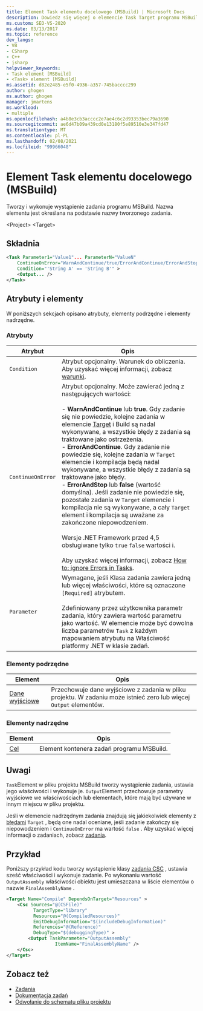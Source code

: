 ```yaml
---
title: Element Task elementu docelowego (MSBuild) | Microsoft Docs
description: Dowiedz się więcej o elemencie Task Target programu MSBuild, który tworzy i wykonuje wystąpienie zadania programu MSBuild.
ms.custom: SEO-VS-2020
ms.date: 03/13/2017
ms.topic: reference
dev_langs:
- VB
- CSharp
- C++
- jsharp
helpviewer_keywords:
- Task element [MSBuild]
- <Task> element [MSBuild]
ms.assetid: d82e2485-e5f0-4936-a357-745bacccc299
author: ghogen
ms.author: ghogen
manager: jmartens
ms.workload:
- multiple
ms.openlocfilehash: a4b8e3cb3acccc2e7ae4c6c2d93353bec79a3690
ms.sourcegitcommit: ae6d47b09a439cd0e13180f5e89510e3e347fd47
ms.translationtype: MT
ms.contentlocale: pl-PL
ms.lasthandoff: 02/08/2021
ms.locfileid: "99966048"
---
```

# <a name="task-element-of-target-msbuild"></a>Element Task elementu docelowego (MSBuild)

Tworzy i wykonuje wystąpienie zadania programu MSBuild. Nazwa elementu jest określana na podstawie nazwy tworzonego zadania.

 \<Project> \<Target>

## <a name="syntax"></a>Składnia

```xml
<Task Parameter1="Value1"... ParameterN="ValueN"
    ContinueOnError="WarnAndContinue/true/ErrorAndContinue/ErrorAndStop/false"
    Condition="'String A' == 'String B'" >
    <Output... />
</Task>
```

## <a name="attributes-and-elements"></a>Atrybuty i elementy

 W poniższych sekcjach opisano atrybuty, elementy podrzędne i elementy nadrzędne.

### <a name="attributes"></a>Atrybuty

|Atrybut|Opis|
|---------------|-----------------|
|`Condition`|Atrybut opcjonalny. Warunek do obliczenia. Aby uzyskać więcej informacji, zobacz [warunki](../msbuild/msbuild-conditions.md).|
|`ContinueOnError`|Atrybut opcjonalny. Może zawierać jedną z następujących wartości:<br /><br /> -   **WarnAndContinue** lub **true**. Gdy zadanie się nie powiedzie, kolejne zadania w elemencie [Target](../msbuild/target-element-msbuild.md) i Build są nadal wykonywane, a wszystkie błędy z zadania są traktowane jako ostrzeżenia.<br />-   **ErrorAndContinue**. Gdy zadanie nie powiedzie się, kolejne zadania w `Target` elemencie i kompilacja będą nadal wykonywane, a wszystkie błędy z zadania są traktowane jako błędy.<br />-   **ErrorAndStop** lub **false** (wartość domyślna). Jeśli zadanie nie powiedzie się, pozostałe zadania w `Target` elemencie i kompilacja nie są wykonywane, a cały `Target` element i kompilacja są uważane za zakończone niepowodzeniem.<br /><br /> Wersje .NET Framework przed 4,5 obsługiwane tylko `true` `false` wartości i.<br /><br /> Aby uzyskać więcej informacji, zobacz [How to: ignore Errors in Tasks](../msbuild/how-to-ignore-errors-in-tasks.md).|
|`Parameter`|Wymagane, jeśli Klasa zadania zawiera jedną lub więcej właściwości, które są oznaczone `[Required]` atrybutem.<br /><br /> Zdefiniowany przez użytkownika parametr zadania, który zawiera wartość parametru jako wartość. W elemencie może być dowolna liczba parametrów `Task` z każdym mapowaniem atrybutu na Właściwość platformy .NET w klasie zadań.|

### <a name="child-elements"></a>Elementy podrzędne

|Element|Opis|
|-------------|-----------------|
|[Dane wyjściowe](../msbuild/output-element-msbuild.md)|Przechowuje dane wyjściowe z zadania w pliku projektu. W zadaniu może istnieć zero lub więcej `Output` elementów.|

### <a name="parent-elements"></a>Elementy nadrzędne

| Element | Opis |
| - | - |
| [Cel](../msbuild/target-element-msbuild.md) | Element kontenera zadań programu MSBuild. |

## <a name="remarks"></a>Uwagi

 `Task`Element w pliku projektu MSBuild tworzy wystąpienie zadania, ustawia jego właściwości i wykonuje je. `Output`Element przechowuje parametry wyjściowe we właściwościach lub elementach, które mają być używane w innym miejscu w pliku projektu.

 Jeśli w elemencie nadrzędnym zadania znajdują się jakiekolwiek elementy z [błędami](../msbuild/onerror-element-msbuild.md) `Target` , będą one nadal oceniane, jeśli zadanie zakończy się niepowodzeniem i `ContinueOnError` ma wartość `false` . Aby uzyskać więcej informacji o zadaniach, zobacz [zadania](../msbuild/msbuild-tasks.md).

## <a name="example"></a>Przykład

 Poniższy przykład kodu tworzy wystąpienie klasy [zadania CSC](../msbuild/csc-task.md) , ustawia sześć właściwości i wykonuje zadanie. Po wykonaniu wartość `OutputAssembly` właściwości obiektu jest umieszczana w liście elementów o nazwie `FinalAssemblyName` .

```xml
<Target Name="Compile" DependsOnTarget="Resources" >
    <Csc Sources="@(CSFile)"
          TargetType="library"
          Resources="@(CompiledResources)"
          EmitDebugInformation="$(includeDebugInformation)"
          References="@(Reference)"
          DebugType="$(debuggingType)" >
        <Output TaskParameter="OutputAssembly"
                  ItemName="FinalAssemblyName" />
    </Csc>
</Target>
```

## <a name="see-also"></a>Zobacz też

- [Zadania](../msbuild/msbuild-tasks.md)
- [Dokumentacja zadań](../msbuild/msbuild-task-reference.md)
- [Odwołanie do schematu pliku projektu](../msbuild/msbuild-project-file-schema-reference.md)
